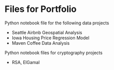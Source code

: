 # Files for Portfolio

Python notebook file for the following data projects
- Seattle Airbnb Geospatial Analysis
- Iowa Housing Price Regression Model
- Maven Coffee Data Analysis

Python notebook files for cryptography projects
- RSA, ElGamal
